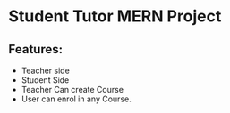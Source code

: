 # Student Tutor MERN Project
## Features:
- Teacher side
- Student Side
- Teacher Can create Course
- User can enrol in any Course.